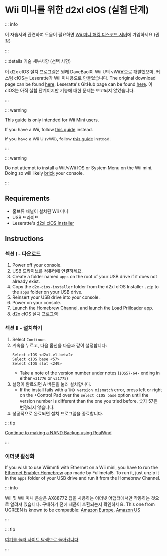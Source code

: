 # Wii 미니를 위한 d2xl cIOS (실험 단계)

::: info

이 자습서와 관련하여 도움이 필요하면 [Wii 미니 해킹 디스코드 서버](https://discord.gg/6ryxnkS)에 가입하세요 (권장)

:::

:::details 기술 세부사항 (선택 사항)

이 d2x cIOS 설치 프로그램은 원래 DaveBaol이 Wii U의 vWii용으로 개발했으며, 커스텀 cIOS는 Leseratte가 Wii 미니용으로 만들었습니다. The original download page can be found [here](https://wii.leseratte10.de/d2xl-cIOS/). Leseratte's GitHub page can be found [here](https://github.com/Leseratte10/d2xl-cios). 이 cIOS는 아직 실험 단계이지만 기능에 대한 문제는 보고되지 않았습니다.

:::

::: warning

This guide is only intended for Wii Mini users.

If you have a Wii, follow [this guide](cios) instead.

If you have a Wii U (vWii), follow [this guide](cios-vwii) instead.

:::

::: warning

Do not attempt to install a Wii/vWii IOS or System Menu on the Wii mini. Doing so will likely [brick](bricks#ios-brick) your console.

:::

## Requirements

- 홈브류 채널이 설치된 Wii 미니
- USB 드라이브
- Leseratte's [d2xl cIOS Installer](/assets/files/d2xl_wii_mini_cIOS_installer_v1_beta2.zip)

## Instructions

### 섹션 I - 다운로드

1. Power off your console.
2. USB 드라이브를 컴퓨터에 연결하세요.
3. Create a folder named `apps` on the root of your USB drive if it does not already exist.
4. Copy the `d2x-cios-installer` folder from the d2xl cIOS Installer `.zip` to the `apps` folder on your USB drive.
5. Reinsert your USB drive into your console.
6. Power on your console.
7. Launch the Homebrew Channel, and launch the Load Priiloader app.
8. d2x cIOS 설치 프로그램

### 섹션 II - 설치하기

1. Select `Continue`.
2. 계속을 누르고, 다음 옵션을 다음과 같이 설정합니다:
   ```
   Select cIOS <d2xl-v1-beta2>
   Select cIOS base <57>
   Select cIOS slot <249>
   ```
   - Take a note of the version number under notes (`IOS57-64-` ending in either `v31776` or `v31775`)
3. 설정이 완료되면 A 버튼을 눌러 설치합니다.
   - If the install fails with a `TMD version mismatch` error, press left or right on the +Control Pad over the `Select cIOS base` option until the version number is different than the one you tried before. 숫자 57은 변경되지 않습니다.
4. 성공적으로 완료되면 설치 프로그램을 종료합니다.

::: tip

[Continue to making a NAND Backup using RealWnd](wnd-mini)

:::

### 이더넷 활성화

If you wish to use Wiimmfi with Ethernet on a Wii mini, you have to run the [Ethernet Enabler Homebrew](/assets/files/Wii_Mini_Ethernet_Enable.zip) app made by Fullmetal5. To run it, just unzip it in the `apps` folder of your USB drive and run it from the Homebrew Channel.

::: info

Wii 및 Wii 미니 콘솔은 AX88772 칩을 사용하는 이더넷 어댑터에서만 작동하는 것으로 알려져 있습니다. 구매하기 전에 제품이 호환되는지 확인하세요. This one from UGREEN is known to be compatible: [Amazon Europe](https://www.amazon.de/dp/B00MYT481C), [Amazon US](https://a.co/d/3OcSJDS)

:::

::: tip

[여기를 눌러 사이트 탐색으로 돌아갑니다](site-navigation)

:::
